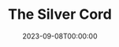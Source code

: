 ---
title: The Silver Cord
date: 2023-09-08T00:00:00
opening_date: 1939-12-05
closing_date: 1939-12-08
layout: productions
playbill:
Theatre: Theatre Jacksonville
Venue: Little Theatre
cast:
- Christina: Dorothy Harlan
- David: Kenneth Godschalk
- Delia: Rae O'Brian
- Hester: Emma Sue Zink
- Mrs. Phelps: Charlotte Ecker
- Robert: Neal Tyler, Jr.
crew:
- Director: Edward J. Crowley
- Stage Manager: Jesse Hoagland
- Production Manager: Mary Courtney
- Assistant to Director: Kay Godshalk
- Electricians:
  - Alex Pillsbury
  - Walter Edwards
- Make-up: Stanley Morrell
- Props: Flonnie Anders
- Crew Assistant:
  - Charles Roberts
  - Dickey Bisno
  - Eleonor Edwards
  - Elma Jean Hendren
  - James Lumpkin
  - John Temple Gilmer
  - Molly Delgado
  - Pol Delgado
  - Vincent Bisno
orchestra:
---